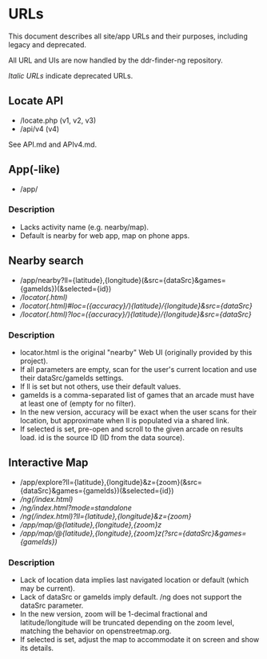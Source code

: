 # URLs #
This document describes all site/app URLs and their purposes, including legacy and deprecated.

All URL and UIs are now handled by the ddr-finder-ng repository.

*Italic URLs* indicate deprecated URLs.

## Locate API ##
* /locate.php (v1, v2, v3)
* /api/v4 (v4)

See API.md and APIv4.md.

## App(-like) ##
* /app/

### Description
* Lacks activity name (e.g. nearby/map).
* Default is nearby for web app, map on phone apps.

## Nearby search ##
* /app/nearby?ll={latitude},{longitude}(&src={dataSrc}&games={gameIds})(&selected={id})
* */locator(.html)*
* */locator(.html)#loc=({accuracy}/){latitude}/{longitude}&src={dataSrc}*
* */locator(.html)?loc=({accuracy}/){latitude}/{longitude}&src={dataSrc}*

### Description
* locator.html is the original "nearby" Web UI (originally provided by this project).
* If all parameters are empty, scan for the user's current location and use their dataSrc/gameIds settings.
* If ll is set but not others, use their default values.
* gameIds is a comma-separated list of games that an arcade must have at least one of (empty for no filter).
* In the new version, accuracy will be exact when the user scans for their location,
  but approximate when ll is populated via a shared link.
* If selected is set, pre-open and scroll to the given arcade on results load.
  id is the source ID (ID from the data source).

## Interactive Map ##
* /app/explore?ll={latitude},{longitude}&z={zoom}(&src={dataSrc}&games={gameIds})(&selected={id})
* */ng(/index.html)*
* */ng/index.html?mode=standalone*
* */ng(/index.html)?ll={latitude},{longitude}&z={zoom}*
* */app/map/@{latitude},{longitude},{zoom}z*
* */app/map/@{latitude},{longitude},{zoom}z(?src={dataSrc}&games={gameIds})*

### Description
* Lack of location data implies last navigated location or default (which may be current).
* Lack of dataSrc or gameIds imply default. /ng does not support the dataSrc parameter.
* In the new version, zoom will be 1-decimal fractional and latitude/longitude will be truncated
  depending on the zoom level, matching the behavior on openstreetmap.org.
* If selected is set, adjust the map to accommodate it on screen and show its details.
